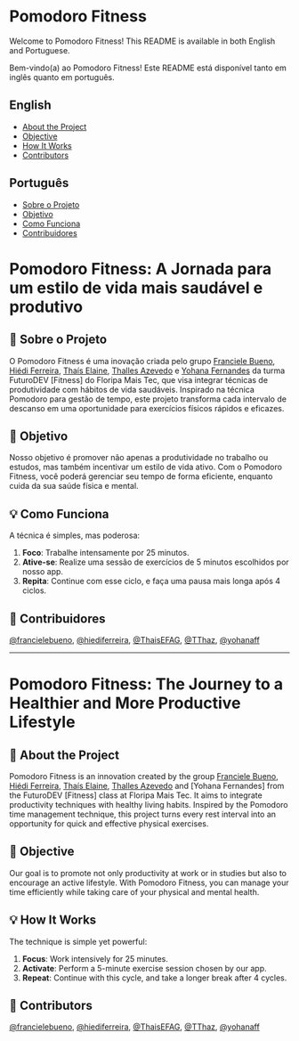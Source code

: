 # Pomodoro Fitness

Welcome to Pomodoro Fitness! This README is available in both English and Portuguese.

Bem-vindo(a) ao Pomodoro Fitness! Este README está disponível tanto em inglês quanto em português.

## English

- [About the Project](#about-the-project)
- [Objective](#objective)
- [How It Works](#how-it-works)
- [Contributors](#contributors)

## Português

- [Sobre o Projeto](#sobre-o-projeto)
- [Objetivo](#objetivo)
- [Como Funciona](#como-funciona)
- [Contribuidores](#contribuidores)

# Pomodoro Fitness: A Jornada para um estilo de vida mais saudável e produtivo

## 🚀 Sobre o Projeto

O Pomodoro Fitness é uma inovação criada pelo grupo [Franciele Bueno](https://github.com/francielebueno), [Hiédi Ferreira](https://github.com/hiediferreira), [Thaís Elaine](https://github.com/ThaisEFAG), [Thalles Azevedo](https://github.com/TThaz) e [Yohana Fernandes](https://github.com/yohanaff) da turma FuturoDEV [Fitness] do Floripa Mais Tec, que visa integrar técnicas de produtividade com hábitos de vida saudáveis. Inspirado na técnica Pomodoro para gestão de tempo, este projeto transforma cada intervalo de descanso em uma oportunidade para exercícios físicos rápidos e eficazes.

## 🎯 Objetivo

Nosso objetivo é promover não apenas a produtividade no trabalho ou estudos, mas também incentivar um estilo de vida ativo. Com o Pomodoro Fitness, você poderá gerenciar seu tempo de forma eficiente, enquanto cuida da sua saúde física e mental.

## 💡 Como Funciona

A técnica é simples, mas poderosa:

1. **Foco**: Trabalhe intensamente por 25 minutos.
2. **Ative-se**: Realize uma sessão de exercícios de 5 minutos escolhidos por nosso app.
3. **Repita**: Continue com esse ciclo, e faça uma pausa mais longa após 4 ciclos.

## 🌈 Contribuidores

[@francielebueno](https://github.com/francielebueno), [@hiediferreira](https://github.com/hiediferreira), [@ThaisEFAG](https://github.com/ThaisEFAG), [@TThaz](https://github.com/TThaz), [@yohanaff](https://github.com/yohanaff)

-------------------------------------------------

# Pomodoro Fitness: The Journey to a Healthier and More Productive Lifestyle

## 🚀 About the Project

Pomodoro Fitness is an innovation created by the group [Franciele Bueno](https://github.com/francielebueno), [Hiédi Ferreira](https://github.com/hiediferreira), [Thaís Elaine](https://github.com/ThaisEFAG), [Thalles Azevedo](https://github.com/TThaz) and [Yohana Fernandes] from the FuturoDEV [Fitness] class at Floripa Mais Tec. It aims to integrate productivity techniques with healthy living habits. Inspired by the Pomodoro time management technique, this project turns every rest interval into an opportunity for quick and effective physical exercises.

## 🎯 Objective

Our goal is to promote not only productivity at work or in studies but also to encourage an active lifestyle. With Pomodoro Fitness, you can manage your time efficiently while taking care of your physical and mental health.

## 💡 How It Works

The technique is simple yet powerful:

1. **Focus**: Work intensively for 25 minutes.
2. **Activate**: Perform a 5-minute exercise session chosen by our app.
3. **Repeat**: Continue with this cycle, and take a longer break after 4 cycles.

## 🌈 Contributors

[@francielebueno](https://github.com/francielebueno), [@hiediferreira](https://github.com/hiediferreira), [@ThaisEFAG](https://github.com/ThaisEFAG), [@TThaz](https://github.com/TThaz), [@yohanaff](https://github.com/yohanaff)